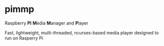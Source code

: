 # pimmp
Raspberry **PI** **M**edia **M**anager and **P**layer

Fast, lightweight, multi-threaded, ncurses-based media player designed to run on Rasperry Pi
